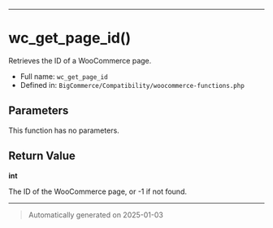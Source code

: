 ***

# wc_get_page_id()

Retrieves the ID of a WooCommerce page.




* Full name: `wc_get_page_id`
* Defined in: `BigCommerce/Compatibility/woocommerce-functions.php`

## Parameters

This function has no parameters.

## Return Value

**int**

The ID of the WooCommerce page, or -1 if not found.

***
> Automatically generated on 2025-01-03
